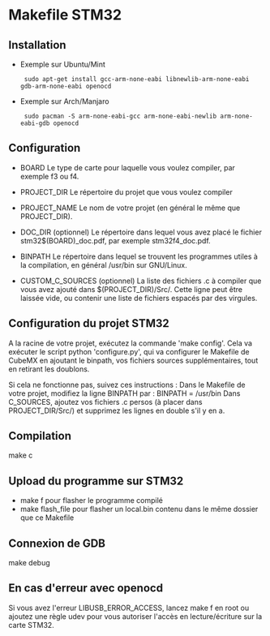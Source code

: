 Makefile STM32
==============

Installation
------------
 - Exemple sur Ubuntu/Mint

        sudo apt-get install gcc-arm-none-eabi libnewlib-arm-none-eabi gdb-arm-none-eabi openocd
 
 - Exemple sur Arch/Manjaro

        sudo pacman -S arm-none-eabi-gcc arm-none-eabi-newlib arm-none-eabi-gdb openocd

Configuration
-------------
 * BOARD
Le type de carte pour laquelle vous voulez compiler, par exemple f3 ou f4.

 * PROJECT_DIR
Le répertoire du projet que vous voulez compiler

 * PROJECT_NAME
Le nom de votre projet (en général le même que PROJECT_DIR).

 * DOC_DIR (optionnel)
Le répertoire dans lequel vous avez placé le fichier stm32$(BOARD)_doc.pdf, par exemple stm32f4_doc.pdf.

 * BINPATH
Le répertoire dans lequel se trouvent les programmes utiles à la compilation, en général /usr/bin sur GNU/Linux.

 * CUSTOM_C_SOURCES (optionnel)
La liste des fichiers .c à compiler que vous avez ajouté dans $(PROJECT_DIR)/Src/.
Cette ligne peut être laissée vide, ou contenir une liste de fichiers espacés par des virgules.

Configuration du projet STM32
-----------------------------
A la racine de votre projet, exécutez la commande 'make config'.
Cela va exécuter le script python 'configure.py', qui va configurer le Makefile de CubeMX en ajoutant le binpath, vos fichiers sources supplémentaires, tout en retirant les doublons.

Si cela ne fonctionne pas, suivez ces instructions :
Dans le Makefile de votre projet, modifiez la ligne BINPATH par :
BINPATH = /usr/bin
Dans C_SOURCES, ajoutez vos fichiers .c persos (à placer dans PROJECT_DIR/Src/) et supprimez les lignes en double s'il y en a.

Compilation
-----------
make c

Upload du programme sur STM32
-----------------------------
 * make f
pour flasher le programme compilé
 * make flash_file
pour flasher un local.bin contenu dans le même dossier que ce Makefile

Connexion de GDB
----------------
make debug

En cas d'erreur avec openocd
----------------------------
Si vous avez l'erreur LIBUSB_ERROR_ACCESS, lancez make f en root ou ajoutez une règle udev pour vous autoriser l'accès en lecture/écriture sur la carte STM32.
